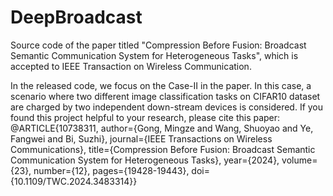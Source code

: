 # DeepBroadcast
Source code of the paper titled "Compression Before Fusion: Broadcast Semantic Communication System for Heterogeneous Tasks", which is accepted to IEEE Transaction on Wireless Communication.

In the released code, we focus on the Case-II in the paper. In this case, a scenario where two different image classification tasks on CIFAR10 dataset are charged by two independent down-stream devices is considered. 
If you found this project helpful to your research, please cite this paper:
@ARTICLE{10738311,
  author={Gong, Mingze and Wang, Shuoyao and Ye, Fangwei and Bi, Suzhi},
  journal={IEEE Transactions on Wireless Communications}, 
  title={Compression Before Fusion: Broadcast Semantic Communication System for Heterogeneous Tasks}, 
  year={2024},
  volume={23},
  number={12},
  pages={19428-19443},
  doi={10.1109/TWC.2024.3483314}}
